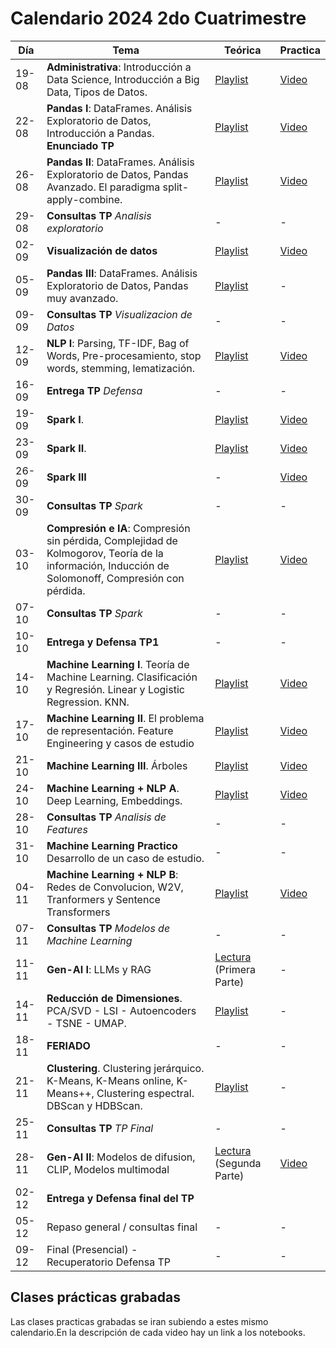# Calendario 2024 2do Cuatrimestre

| Día | Tema | Teórica | Practica |
|-----|------|---------|----------|
| 19-08 | **Administrativa**: Introducción a Data Science, Introducción a Big Data, Tipos de Datos.                                                          | [Playlist](https://www.youtube.com/playlist?list=PLeo_qKwGPZYevnuxYBfrvQ32zJJE2--Y4)         | [Video](https://www.youtube.com/watch?v=l51mg3bqrvU) |
| 22-08	| **Pandas I**: DataFrames. Análisis Exploratorio de Datos, Introducción a Pandas. **Enunciado TP**                                                  | [Playlist](https://youtube.com/playlist?list=PLeo_qKwGPZYcRxxR-GNmBcLbujTieWpQQ)             | [Video](https://www.youtube.com/watch?v=oimyT007xzA) |
| 26-08	| **Pandas II**: DataFrames. Análisis Exploratorio de Datos, Pandas Avanzado. El paradigma split-apply-combine.                                      | [Playlist](https://www.youtube.com/playlist?list=PLeo_qKwGPZYf9d23qU6_t6hl7ufyfclyW)         | [Video](https://www.youtube.com/watch?v=JP3Znr-FoKk) |
| 29-08	| **Consultas TP**  _Analisis exploratorio_                                                                                                          | - | - |
| 02-09	| **Visualización de datos**                                                                                                                         | [Playlist](https://www.youtube.com/playlist?list=PLeo_qKwGPZYf-OzcYqlPIJdU1AHQYb3Ga)         | [Video](https://youtu.be/eFLe9CuKVUE?list=PLeo_qKwGPZYepe_xgLwVUFx3cNt7KTbRE) |
| 05-09	| **Pandas III**: DataFrames. Análisis Exploratorio de Datos, Pandas muy avanzado.                                                                   | [Playlist](https://www.youtube.com/playlist?list=PLeo_qKwGPZYeu0ToyqSvq4fmUBrmRTkCp)         | - |
| 09-09	| **Consultas TP** _Visualizacion de Datos_                                                                                                          | - | - |
| 12-09	| **NLP I**: Parsing, TF-IDF, Bag of Words, Pre-procesamiento, stop words, stemming, lematización.                                                   | [Playlist](https://www.youtube.com/playlist?list=PLeo_qKwGPZYfkL8tu3Mg3_5xb1UYGvjWH)         | [Video](https://www.youtube.com/watch?v=KBjACJ4taJY) |
| 16-09	| **Entrega TP** _Defensa_                                                                                                                           | - | - |
| 19-09	| **Spark I**.                                                                                                                                       | [Playlist](https://www.youtube.com/playlist?list=PLeo_qKwGPZYck1nRMGJFeWIN2W5IrxoLO)         | [Video](https://youtu.be/PVrIAUX2eq0) |
| 23-09	| **Spark II**.                                                                                                                                      | [Playlist](https://www.youtube.com/playlist?list=PLeo_qKwGPZYeu_JRN8eQgzJUfaXUrhsk2)         | [Video](https://youtu.be/ec9sWPZh_II) |
| 26-09 | **Spark III**                                                                                                                                      | - | [Video](https://youtu.be/6KpSq1zjukA) |
| 30-09 | **Consultas TP** _Spark_                                                                                                                           | - | - |
| 03-10	| **Compresión e IA**: Compresión sin pérdida, Complejidad de Kolmogorov, Teoría de la información, Inducción de Solomonoff, Compresión con pérdida. | [Playlist](https://www.youtube.com/playlist?list=PLeo_qKwGPZYfKGWLlVG8J86OzRgJ8NLcJ)         | [Video](https://youtu.be/WwM9OjCMbvE?si=U8F4Qwl2PoA7oY6T) |
| 07-10 | **Consultas TP** _Spark_                                                                                                                           | - | - |
| 10-10	| **Entrega y Defensa TP1**                                                                                                                          | - | - |
| 14-10	| **Machine Learning I**. Teoría de Machine Learning. Clasificación y Regresión. Linear y Logistic Regression. KNN.                                  | [Playlist](https://www.youtube.com/playlist?list=PLeo_qKwGPZYesnp_BG0RejQCfHnlthj-5)         | [Video](https://www.youtube.com/watch?v=DeZu9tHv39c) |
| 17-10	| **Machine Learning II**. El problema de representación. Feature Engineering y casos de estudio                                                     | [Playlist](https://www.youtube.com/playlist?list=PLeo_qKwGPZYf9JstrrlXBf_SSg66aEJQk)         | [Video](https://youtu.be/e77gpK1FW5s) |
| 21-10	| **Machine Learning III**. Árboles                                                                                                                  | [Playlist](https://www.youtube.com/playlist?list=PLeo_qKwGPZYeJQb-M1nE_cnj43uOKZtf2)         | [Video](https://youtu.be/oRloXGbT8Ao) |
| 24-10 | **Machine Learning + NLP A**. Deep Learning, Embeddings.                                                                                           | [Playlist](https://www.youtube.com/playlist?list=PLeo_qKwGPZYeMhP2KGFWFHNDesRCyRB5j)         | [Video](https://youtu.be/IKhLnhG866U)|
| 28-10 | **Consultas TP** _Analisis de Features_                                                                                                            | - | - |
| 31-10 | **Machine Learning Practico** Desarrollo de un caso de estudio.                                                                                    | - | - |
| 04-11 | **Machine Learning + NLP B**: Redes de Convolucion, W2V, Tranformers y Sentence Transformers                                                      | [Playlist](https://www.youtube.com/playlist?list=PLeo_qKwGPZYc3ZKiKx5GJVHc1Qwsejgmx)         | [Video](https://youtu.be/RBm3ePma1qU) |
| 07-11 | **Consultas TP** _Modelos de Machine Learning_                                                                                                     | - | - |
| 11-11 | **Gen-AI I**: LLMs y RAG                                                                                                                           | [Lectura](https://drive.google.com/file/d/1GEA-D-8802wsDNNPlYXE7IyeV8fwbuid/view?usp=sharing) (Primera Parte) | - |
| 14-11 | **Reducción de Dimensiones**. PCA/SVD - LSI - Autoencoders - TSNE - UMAP.                                                                          | [Playlist](https://www.youtube.com/playlist?list=PLeo_qKwGPZYeTvoYdNOR9alvMUMfwq-1Z)         | - |
| 18-11 | **FERIADO**                                                                                                                                        | - | - |
| 21-11 | **Clustering**. Clustering jerárquico. K-Means, K-Means online, K-Means++, Clustering espectral. DBScan y HDBScan.                                 | [Playlist](https://www.youtube.com/playlist?list=PLeo_qKwGPZYd6IYbQsMwPSIbDNGsuqByW)         | - |
| 25-11 | **Consultas TP** _TP Final_                                                                                                                        | - | - |
| 28-11 | **Gen-AI II**: Modelos de difusion, CLIP, Modelos multimodal                                                                                       | [Lectura](https://drive.google.com/file/d/1GEA-D-8802wsDNNPlYXE7IyeV8fwbuid/view?usp=sharing) (Segunda Parte)                                   | [Video](https://www.youtube.com/watch?v=fNqcc3gZUyE) |
| 02-12 | **Entrega y Defensa final del TP**
| 05-12 | Repaso general / consultas final                                                                                                                   | - | - |
| 09-12 | Final (Presencial) - Recuperatorio Defensa TP                                                                                                      | - | - |

## Clases prácticas grabadas

Las clases practicas grabadas se iran subiendo a estes mismo calendario.En la descripción de cada video hay un link a los notebooks.
